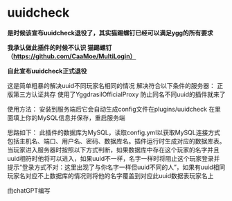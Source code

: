 # uuidcheck

**是时候该宣布uuidcheck退役了，其实猫踢螺钉已经可以满足ygg的所有要求**

**我承认做此插件的时候不认识 猫踢螺钉 （https://github.com/CaaMoe/MultiLogin）**

**自此宣布uuidcheck正式退役**


这是简单粗暴的解决uuid不同玩家名相同的情况
解决符合以下条件的服务器：
正版第三方认证共存
使用了YggdrasilOfficialProxy
防止同名不同uuid的插件就来了

使用方法：
安装到服务端后它会自动生成config文件在plugins/uuidcheck
在里面填上你的MySQL信息并保存，重启服务端




思路如下：
此插件的数据库为MySQL，读取config.yml以获取MySQL连接方式包括主机名、端口、用户名、密码、数据库名。插件运行时生成对应的数据库表。当玩家进入服务器时按照以下方式判断，如果数据库中存在这个玩家的名字并且uuid相符时他将可以进入，如果uuid不一样，名字一样时将阻止这个玩家登录并提示“登录方式不对：这里出现了与你名字一样但uuid不同的人”，如果有uuid相同玩家名对应不上数据库的情况则将他的名字覆盖到对应此uuid数据表玩家名上



由chatGPT编写
